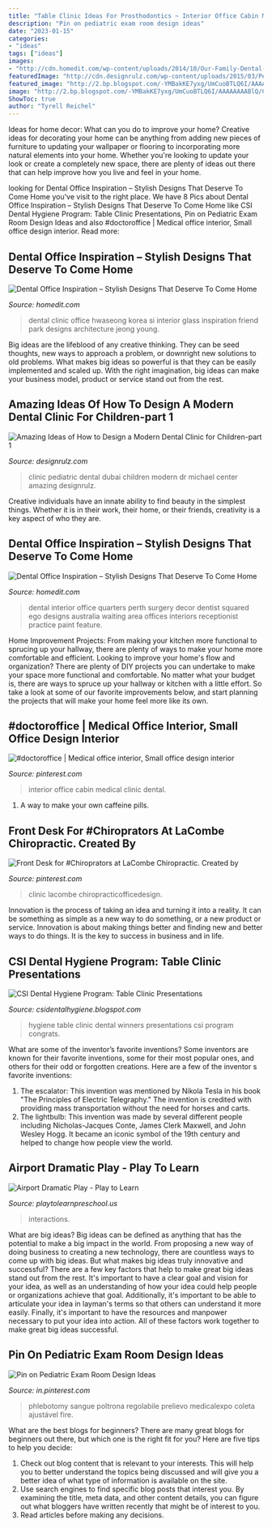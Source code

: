 ```yaml
---
title: "Table Clinic Ideas For Prosthodontics ~ Interior Office Cabin Medical Clinic Dental"
description: "Pin on pediatric exam room design ideas"
date: "2023-01-15"
categories:
- "ideas"
tags: ["ideas"]
images:
- "http://cdn.homedit.com/wp-content/uploads/2014/10/Our-Family-Dental-Clinic4.jpg"
featuredImage: "http://cdn.designrulz.com/wp-content/uploads/2015/03/Pediatric-Clinic-in-Dubai_designrulz-3.jpg"
featured_image: "http://2.bp.blogspot.com/-YMBakKE7yxg/UmCuoBTLQ6I/AAAAAAAABlQ/CXn6jaR2Ld4/s1600/hygiene+029.JPG"
image: "http://2.bp.blogspot.com/-YMBakKE7yxg/UmCuoBTLQ6I/AAAAAAAABlQ/CXn6jaR2Ld4/s1600/hygiene+029.JPG"
ShowToc: true
author: "Tyrell Reichel"
---
```



Ideas for home decor: What can you do to improve your home?
Creative ideas for decorating your home can be anything from adding new pieces of furniture to updating your wallpaper or flooring to incorporating more natural elements into your home. Whether you're looking to update your look or create a completely new space, there are plenty of ideas out there that can help improve how you live and feel in your home.

	

		
looking for Dental Office Inspiration – Stylish Designs That Deserve To Come Home you've visit to the right place. We have 8 Pics about Dental Office Inspiration – Stylish Designs That Deserve To Come Home like CSI Dental Hygiene Program: Table Clinic Presentations, Pin on Pediatric Exam Room Design Ideas and also #doctoroffice | Medical office interior, Small office design interior. Read more:
		
    
## Dental Office Inspiration – Stylish Designs That Deserve To Come Home

<img loading=lazy src="http://cdn.homedit.com/wp-content/uploads/2014/10/Our-Family-Dental-Clinic4.jpg" onerror="this.onerror=null;this.src='https://tse2.mm.bing.net/th?id=OIP.lfrnJZrDmnZKc5j3L7TpEgHaE8&amp;pid=15.1';" alt="Dental Office Inspiration – Stylish Designs That Deserve To Come Home">

_Source: homedit.com_

>dental clinic office hwaseong korea si interior glass inspiration friend park designs architecture jeong young. 

	

Big ideas are the lifeblood of any creative thinking. They can be seed thoughts, new ways to approach a problem, or downright new solutions to old problems. What makes big ideas so powerful is that they can be easily implemented and scaled up. With the right imagination, big ideas can make your business model, product or service stand out from the rest.

    
## Amazing Ideas Of How To Design A Modern Dental Clinic For Children-part 1

<img loading=lazy src="http://cdn.designrulz.com/wp-content/uploads/2015/03/Pediatric-Clinic-in-Dubai_designrulz-3.jpg" onerror="this.onerror=null;this.src='https://tse3.mm.bing.net/th?id=OIP.DBaW3gZ5zI9ZuM5X-UHMVgHaE6&amp;pid=15.1';" alt="Amazing Ideas of How to Design a Modern Dental Clinic for Children-part 1">

_Source: designrulz.com_

>clinic pediatric dental dubai children modern dr michael center amazing designrulz. 

	

Creative individuals have an innate ability to find beauty in the simplest things. Whether it is in their work, their home, or their friends, creativity is a key aspect of who they are.

    
## Dental Office Inspiration – Stylish Designs That Deserve To Come Home

<img loading=lazy src="https://cdn.homedit.com/wp-content/uploads/2014/10/the-dental-quarters.jpg" onerror="this.onerror=null;this.src='https://tse1.mm.bing.net/th?id=OIP.pj55S6dfKH8WVEJmX3Z0cAHaE8&amp;pid=15.1';" alt="Dental Office Inspiration – Stylish Designs That Deserve To Come Home">

_Source: homedit.com_

>dental interior office quarters perth surgery decor dentist squared ego designs australia waiting area offices interiors receptionist practice paint feature. 

	

Home Improvement Projects: From making your kitchen more functional to sprucing up your hallway, there are plenty of ways to make your home more comfortable and efficient.
Looking to improve your home's flow and organization? There are plenty of DIY projects you can undertake to make your space more functional and comfortable. No matter what your budget is, there are ways to spruce up your hallway or kitchen with a little effort. So take a look at some of our favorite improvements below, and start planning the projects that will make your home feel more like its own.

    
## #doctoroffice | Medical Office Interior, Small Office Design Interior

<img loading=lazy src="https://i.pinimg.com/originals/fd/b7/4e/fdb74edae25b045dd368b3fcdc1207de.jpg" onerror="this.onerror=null;this.src='https://tse1.mm.bing.net/th?id=OIP.j566u3QgsDuCUvTHrVQkGAHaJ4&amp;pid=15.1';" alt="#doctoroffice | Medical office interior, Small office design interior">

_Source: pinterest.com_

>interior office cabin medical clinic dental. 

	

1. A way to make your own caffeine pills.

    
## Front Desk For #Chiroprators At LaCombe Chiropractic. Created By

<img loading=lazy src="https://i.pinimg.com/originals/1c/e6/84/1ce684d3a21a2bac26d06f5fb2db3e15.jpg" onerror="this.onerror=null;this.src='https://tse1.mm.bing.net/th?id=OIP.bmixrRH7FK6bg8iIq2QuzQHaE2&amp;pid=15.1';" alt="Front Desk for #Chiroprators at LaCombe Chiropractic. Created by">

_Source: pinterest.com_

>clinic lacombe chiropracticofficedesign. 

	

Innovation is the process of taking an idea and turning it into a reality. It can be something as simple as a new way to do something, or a new product or service. Innovation is about making things better and finding new and better ways to do things. It is the key to success in business and in life.

    
## CSI Dental Hygiene Program: Table Clinic Presentations

<img loading=lazy src="http://2.bp.blogspot.com/-YMBakKE7yxg/UmCuoBTLQ6I/AAAAAAAABlQ/CXn6jaR2Ld4/s1600/hygiene+029.JPG" onerror="this.onerror=null;this.src='https://tse1.mm.bing.net/th?id=OIP.OY8ZLYikpRP5to0dXjSJUgHaFj&amp;pid=15.1';" alt="CSI Dental Hygiene Program: Table Clinic Presentations">

_Source: csidentalhygiene.blogspot.com_

>hygiene table clinic dental winners presentations csi program congrats. 

	

What are some of the inventor’s favorite inventions?
Some inventors are known for their favorite inventions, some for their most popular ones, and others for their odd or forgotten creations. Here are a few of the inventor s favorite inventions:
1. The escalator: This invention was mentioned by Nikola Tesla in his book "The Principles of Electric Telegraphy." The invention is credited with providing mass transportation without the need for horses and carts.
2. The lightbulb: This invention was made by several different people including Nicholas-Jacques Conte, James Clerk Maxwell, and John Wesley Hogg. It became an iconic symbol of the 19th century and helped to change how people view the world.

    
## Airport Dramatic Play - Play To Learn

<img loading=lazy src="https://playtolearnpreschool.us/wp-content/uploads/2015/03/IMG_9964-766x1024.jpg" onerror="this.onerror=null;this.src='https://tse1.mm.bing.net/th?id=OIP.d-ZObR-Ry_YF9Dfmfo21AAHaJ5&amp;pid=15.1';" alt="Airport Dramatic Play - Play to Learn">

_Source: playtolearnpreschool.us_

>interactions. 

	

What are big ideas?
Big ideas can be defined as anything that has the potential to make a big impact in the world. From proposing a new way of doing business to creating a new technology, there are countless ways to come up with big ideas. But what makes big ideas truly innovative and successful? There are a few key factors that help to make great big ideas stand out from the rest. 
It's important to have a clear goal and vision for your idea, as well as an understanding of how your idea could help people or organizations achieve that goal. Additionally, it's important to be able to articulate your idea in layman's terms so that others can understand it more easily. Finally, it's important to have the resources and manpower necessary to put your idea into action. All of these factors work together to make great big ideas successful.

    
## Pin On Pediatric Exam Room Design Ideas

<img loading=lazy src="https://i.pinimg.com/736x/47/55/a3/4755a3c5ab35cf04fa02bb9b6b89bf0d--clinton-njie-dental.jpg" onerror="this.onerror=null;this.src='https://tse3.mm.bing.net/th?id=OIP.e4MQfyTVghKQJ2hpwKgfJAHaHa&amp;pid=15.1';" alt="Pin on Pediatric Exam Room Design Ideas">

_Source: in.pinterest.com_

>phlebotomy sangue poltrona regolabile prelievo medicalexpo coleta ajustável fire. 

	

What are the best blogs for beginners?
There are many great blogs for beginners out there, but which one is the right fit for you? Here are five tips to help you decide: 
1. Check out blog content that is relevant to your interests. This will help you to better understand the topics being discussed and will give you a better idea of what type of information is available on the site. 
2. Use search engines to find specific blog posts that interest you. By examining the title, meta data, and other content details, you can figure out what bloggers have written recently that might be of interest to you. 
3. Read articles before making any decisions.

